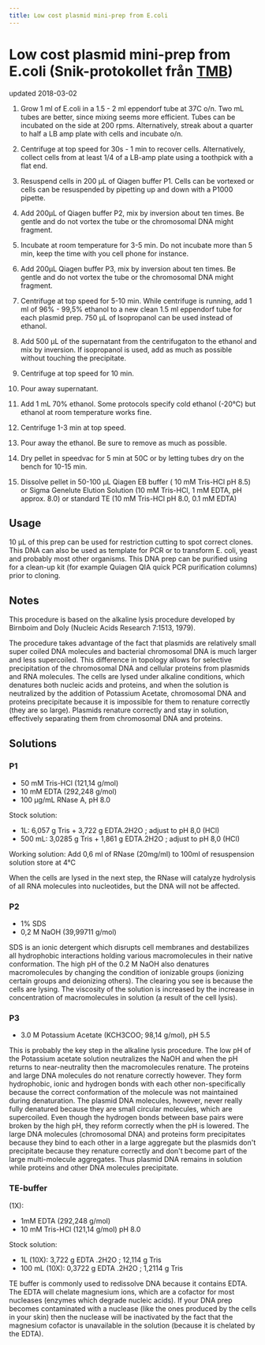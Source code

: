 ```yaml
---
title: Low cost plasmid mini-prep from E.coli
---
```


# Low cost plasmid mini-prep from E.coli (Snik-protokollet från [TMB](http://www.tmb.lth.se))

updated 2018-03-02

1. Grow 1 ml of E.coli in a 1.5 - 2 ml eppendorf tube at 37C o/n. Two mL tubes are better, since mixing seems more efficient. Tubes can be incubated on the side at 200 rpms. Alternatively, streak about a quarter to half a LB amp plate with cells and incubate o/n.

2. Centrifuge at top speed for 30s - 1 min to recover cells. Alternatively, collect cells from at least 1/4 of a LB-amp plate using a toothpick with a flat end.

3. Resuspend cells in 200 µL of Qiagen buffer P1. Cells can be vortexed or cells can be resuspended by pipetting up and down with a P1000 pipette.

4. Add 200µL of Qiagen buffer P2, mix by inversion about ten times. Be gentle and do not vortex the tube or the chromosomal DNA might fragment.

5. Incubate at room temperature for 3-5 min. Do not incubate more than 5 min, keep the time with you cell phone for instance.

6. Add 200µL Qiagen buffer P3, mix by inversion about ten times. Be gentle and do not vortex the tube or the chromosomal DNA might fragment.

7. Centrifuge at top speed for 5-10 min. While centrifuge is running, add 1 ml of 96% - 99,5% ethanol 
   to a new clean 1.5 ml eppendorf tube for each plasmid prep. 750 µL of Isopropanol can be used instead of ethanol.

8. Add 500 µL of the supernatant from the centrifugaton to the ethanol and mix by inversion. If isopropanol is used, add as much as possible without touching the precipitate.

9. Centrifuge at top speed for 10 min.

10. Pour away supernatant.

11. Add 1 mL 70% ethanol. Some protocols specify cold ethanol (-20°C) but ethanol at room temperature works fine.

12. Centrifuge 1-3 min at top speed.

13. Pour away the ethanol. Be sure to remove as much as possible.

14. Dry pellet in speedvac for 5 min at 50C or by letting tubes dry on the bench for 10-15 min.

15. Dissolve pellet in 50-100 µL Qiagen EB buffer ( 10 mM Tris-HCl pH 8.5) or Sigma Genelute Elution Solution (10 mM Tris-HCl, 1 mM EDTA, pH approx. 8.0) or standard TE (10 mM Tris-HCl pH 8.0, 0.1 mM EDTA)

## Usage

10 µL of this prep can be used for restriction cutting to spot correct clones. This DNA can also be used as template for PCR or to transform E. coli, yeast and probably most other organisms. This DNA prep can be purified using for a clean-up kit (for example Quiagen QIA quick PCR purification columns)
 prior to cloning.


## Notes

This procedure is based on the alkaline lysis procedure developed by Birnboim and Doly (Nucleic Acids Research 7:1513, 1979).

The procedure takes advantage of the fact that plasmids are relatively small super coiled DNA molecules and bacterial chromosomal DNA is much larger and less supercoiled. This difference in topology allows for selective precipitation of the chromosomal DNA and cellular proteins from plasmids and RNA molecules. The cells are lysed under alkaline conditions, which denatures both nucleic acids and proteins, and when the solution is neutralized by the addition of Potassium Acetate, chromosomal DNA and proteins precipitate because it is impossible for them to renature correctly (they are so large). Plasmids renature correctly and stay in solution, effectively separating them from chromosomal DNA and proteins.



## Solutions

### P1 
 
- 50 mM Tris-HCl (121,14 g/mol)
- 10 mM EDTA (292,248 g/mol)
- 100 µg/mL RNase A, pH 8.0

Stock solution:
- 1L: 6,057 g Tris + 3,722 g EDTA.2H2O ; adjust to pH 8,0 (HCl)
- 500 mL: 3,0285 g Tris + 1,861 g EDTA.2H2O ; adjust to pH 8,0 (HCl)

Working solution:
Add 0,6 ml of RNase (20mg/ml) to 100ml of resuspension solution store at 4°C

When the cells are lysed in the next step, the RNase will catalyze hydrolysis of all RNA molecules into nucleotides, but the DNA will not be affected.

### P2

- 1% SDS
- 0,2 M NaOH (39,99711 g/mol)

SDS is an ionic detergent which disrupts cell membranes and destabilizes all hydrophobic interactions holding various macromolecules in their native conformation.  The high pH of the 0.2 M NaOH also denatures macromolecules by changing the condition of ionizable groups (ionizing certain groups and deionizing others).  The clearing you see is because the cells are lysing.  The viscosity of the solution is increased by the increase in concentration of macromolecules in solution (a result of the cell lysis).

### P3

- 3.0 M Potassium Acetate (KCH3COO; 98,14 g/mol), pH 5.5

This is probably the key step in the alkaline lysis procedure. The low pH of the Potassium acetate solution neutralizes the NaOH and when the pH returns to near-neutrality then the macromolecules renature.  The proteins and large DNA molecules do not renature correctly however. They form hydrophobic, ionic and hydrogen bonds with each other non-specifically because the correct conformation of the molecule was not maintained during denaturation.  The plasmid DNA molecules, however, never really fully denatured because they are small circular molecules, which are supercoiled.  Even though the hydrogen bonds between base pairs were broken by the high pH, they reform correctly when the pH is lowered.  The large DNA molecules (chromosomal DNA) and proteins form precipitates because they bind to each other in a large aggregate but the plasmids don't precipitate because they renature correctly and don't become part of the large multi-molecule aggregates.  Thus plasmid DNA remains in solution while proteins and other DNA molecules precipitate.

### TE-buffer 


(1X): 
- 1mM EDTA (292,248 g/mol)
- 10 mM Tris-HCl (121,14 g/mol) pH 8.0

Stock solution:
- 1L (10X): 3,722 g EDTA .2H2O  ;  12,114 g Tris		
- 100 mL (10X): 0,3722 g EDTA .2H2O  ;  1,2114 g Tris

TE buffer is commonly used to redissolve DNA because it contains EDTA.  The EDTA will chelate magnesium ions, which are a cofactor for most nucleases (enzymes which degrade nucleic acids).  If your DNA prep becomes contaminated with a nuclease (like the ones produced by the cells in your skin) then the nuclease will be inactivated by the fact that the magnesium cofactor is unavailable in the solution (because it is chelated by the EDTA).








